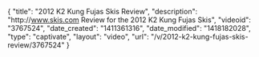 {
    "title": "2012 K2 Kung Fujas Skis Review",
    "description": "http:\/\/www.skis.com Review for the 2012 K2 Kung Fujas Skis",
    "videoid": "3767524",
    "date_created": "1411361316",
    "date_modified": "1418182028",
    "type": "captivate",
    "layout": "video",
    "url": "\/v\/2012-k2-kung-fujas-skis-review\/3767524"
}